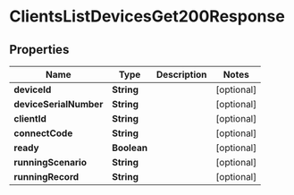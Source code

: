 

# ClientsListDevicesGet200Response


## Properties

| Name | Type | Description | Notes |
|------------ | ------------- | ------------- | -------------|
|**deviceId** | **String** |  |  [optional] |
|**deviceSerialNumber** | **String** |  |  [optional] |
|**clientId** | **String** |  |  [optional] |
|**connectCode** | **String** |  |  [optional] |
|**ready** | **Boolean** |  |  [optional] |
|**runningScenario** | **String** |  |  [optional] |
|**runningRecord** | **String** |  |  [optional] |



